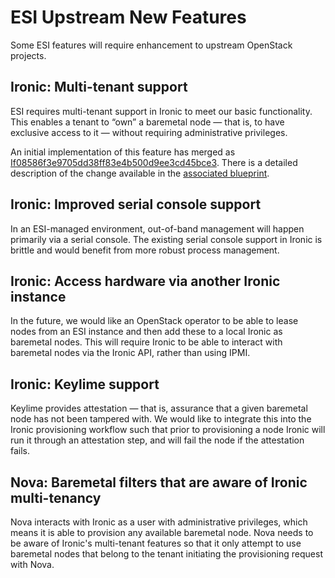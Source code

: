 # ESI Upstream New Features

Some ESI features will require enhancement to upstream OpenStack projects.

## Ironic: Multi-tenant support

ESI requires multi-tenant support in Ironic to meet our basic functionality. This enables a tenant to “own” a baremetal node — that is, to have exclusive access to it — without requiring administrative privileges.

An initial implementation of this feature has merged as [If08586f3e9705dd38ff83e4b500d9ee3cd45bce3][]. There is a detailed description of the change available in the [associated blueprint][I1e898f7b9791aa579a733996711945e273ef6a4a].

[If08586f3e9705dd38ff83e4b500d9ee3cd45bce3]: https://review.opendev.org/#/q/If08586f3e9705dd38ff83e4b500d9ee3cd45bce3
[I1e898f7b9791aa579a733996711945e273ef6a4a]: https://review.opendev.org/#/q/I1e898f7b9791aa579a733996711945e273ef6a4a

## Ironic: Improved serial console support

In an ESI-managed environment, out-of-band management will happen primarily via a serial console. The existing serial console support in Ironic is brittle and would benefit from more robust process management.

## Ironic: Access hardware via another Ironic instance

In the future, we would like an OpenStack operator to be able to lease nodes from an ESI instance and then add these to a local Ironic as baremetal nodes. This will require Ironic to be able to interact with baremetal nodes via the Ironic API, rather than using IPMI.

## Ironic: Keylime support

Keylime provides attestation — that is, assurance that a given baremetal node has not been tampered with. We would like to integrate this into the Ironic provisioning workflow such that prior to provisioning a node Ironic will run it through an attestation step, and will fail the node if the attestation fails.

## Nova: Baremetal filters that are aware of Ironic multi-tenancy

Nova interacts with Ironic as a user with administrative privileges, which means it is able to provision any available baremetal node. Nova needs to be aware of Ironic's multi-tenant features so that it only attempt to use baremetal nodes that belong to the tenant initiating the provisioning request with Nova.
